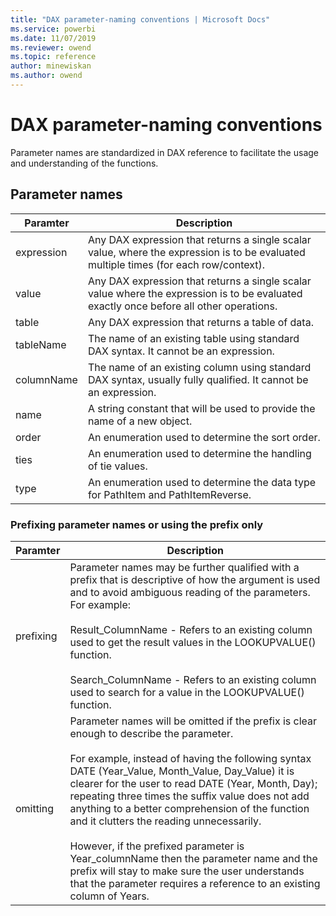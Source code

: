 ```yaml
---
title: "DAX parameter-naming conventions | Microsoft Docs"
ms.service: powerbi 
ms.date: 11/07/2019
ms.reviewer: owend
ms.topic: reference
author: minewiskan
ms.author: owend
---
```

# DAX parameter-naming conventions
Parameter names are standardized in DAX reference to facilitate the usage and understanding of the functions.  
  
## Parameter names  
  
|Paramter|Description|  
|-|-|  
|expression|Any DAX expression that returns a single scalar value, where the expression is to be evaluated multiple times (for each row/context).|  
|value|Any DAX expression that returns a single scalar value where the expression is to be evaluated exactly once before all other operations.|  
|table|Any DAX expression that returns a table of data.|  
|tableName|The name of an existing table using standard DAX syntax. It cannot be an expression.|  
|columnName|The name of an existing column using standard DAX syntax, usually fully qualified. It cannot be an expression.|  
|name|A string constant that will be used to provide the name of a new object.|  
|order|An enumeration used to determine the sort order.|  
|ties|An enumeration used to determine the handling of tie values.|  
|type|An enumeration used to determine the data type for PathItem and PathItemReverse.|  
  
### Prefixing parameter names or using the prefix only  
  
|Paramter|Description|  
|-|-|  
|prefixing|Parameter names may be further qualified with a prefix that is descriptive of how the argument is used and to avoid ambiguous reading of the parameters. For example:<br /><br />Result_ColumnName -  Refers to an existing column used to get the result values in the LOOKUPVALUE() function.<br /><br />Search_ColumnName - Refers to an existing column used to search for a value in the LOOKUPVALUE() function.|  
|omitting|Parameter names will be omitted if the prefix is clear enough to describe the parameter.<br /><br />For example, instead of having the following syntax DATE (Year_Value, Month_Value, Day_Value) it is clearer for the user to read DATE (Year, Month, Day); repeating three times the suffix value does not add anything to a better comprehension of the function and it clutters the reading unnecessarily.<br /><br />However, if the prefixed parameter is Year_columnName then the parameter name and the prefix will stay to make sure the user understands that the parameter requires a reference to an existing column of Years.|  
  
